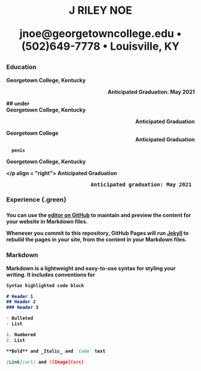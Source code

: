 <h1 align = "center" /p> J RILEY NOE 
  
<p align = "center" >
  jnoe@georgetowncollege.edu • (502)649-7778 • Louisville, KY
  </p>
  

### Education

<div> 
  <p align = "left"> 
    <b>Georgetown College, Kentucky</b></div>
  <p align= "right">
    <b> Anticipated Graduation: May 2021<b></div>
</div>
    
    
 </p>
 ## under
 
<div>
  <b align = "left">
    Georgetown College, Kentucky</b><div>
  <p align = "right">
    Anticipated Graduation</p>
</div>
      
      
      
      
<div align = "left"> Georgetown College </div><div align="right"> Anticipated Graduation </div>
      
      penis
Georgetown College, Kentucky </p></p align = "right"> Anticipated Graduation</p> 


<pre align = "right">  Anticipated graduation: May 2021 </pre>


### Experience {.green}

###




You can use the [editor on GitHub](https://github.com/jrileynoe/Test/edit/master/README.md) to maintain and preview the content for your website in Markdown files.

Whenever you commit to this repository, GitHub Pages will run [Jekyll](https://jekyllrb.com/) to rebuild the pages in your site, from the content in your Markdown files.

### Markdown

Markdown is a lightweight and easy-to-use syntax for styling your writing. It includes conventions for

```markdown
Syntax highlighted code block

# Header 1
## Header 2
### Header 3

- Bulleted
- List

1. Numbered
2. List

**Bold** and _Italic_ and `Code` text

[Link](url) and ![Image](src)
```

